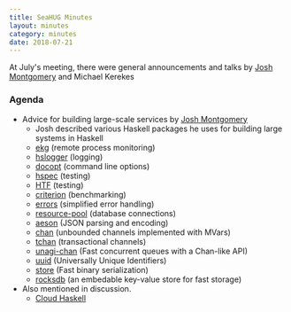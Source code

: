 ```yaml
---
title: SeaHUG Minutes
layout: minutes
category: minutes
date: 2018-07-21
---
```

At July's meeting, there were general announcements and talks by [Josh Montgomery][jm4games] and Michael Kerekes

<!--more-->

### Agenda

* Advice for building large-scale services by [Josh Montgomery][jm4games]
  * Josh described various Haskell packages he uses for building large systems in Haskell
  * [ekg][ekg] (remote process monitoring)
  * [hslogger][hslogger] (logging)
  * [docopt][docopt] (command line options)
  * [hspec][hspec] (testing)
  * [HTF][htf] (testing)
  * [criterion][criterion] (benchmarking)
  * [errors][errors] (simplified error handling)
  * [resource-pool][resource-pool] (database connections)
  * [aeson][aeson] (JSON parsing and encoding)
  * [chan][chan] (unbounded channels implemented with MVars)
  * [tchan][tchan] (transactional channels)
  * [unagi-chan][unagi-chan] (Fast concurrent queues with a Chan-like API) 
  * [uuid][uuid] (Universally Unique Identifiers)
  * [store][store] (Fast binary serialization)
  * [rocksdb][rocksdb] (an embedable key-value store for fast storage)
* Also mentioned in discussion.
  * [Cloud Haskell][cloud-haskell] 

[aeson]: http://hackage.haskell.org/package/aeson
[cloud-haskell]: http://haskell-distributed.github.io/
[chan]: https://hackage.haskell.org/package/base/docs/Control-Concurrent-Chan.html
[tchan]: https://hackage.haskell.org/package/stm/docs/Control-Concurrent-STM-TChan.html
[criterion]: http://hackage.haskell.org/package/criterion
[docopt]: http://hackage.haskell.org/package/docopt
[ekg]: http://hackage.haskell.org/package/ekg
[errors]: http://hackage.haskell.org/package/errors
[htf]: http://hackage.haskell.org/package/HTF
[hslogger]: http://hackage.haskell.org/package/hslogger
[hspec]: http://hackage.haskell.org/package/hspec
[jm4games]: https://github.com/jm4games
[resource-pool]: http://hackage.haskell.org/package/resource-pool
[rocksdb]: https://rocksdb.org/
[store]: http://hackage.haskell.org/package/store
[unagi-chan]: http://hackage.haskell.org/package/unagi-chan
[uuid]: http://hackage.haskell.org/package/uuid

